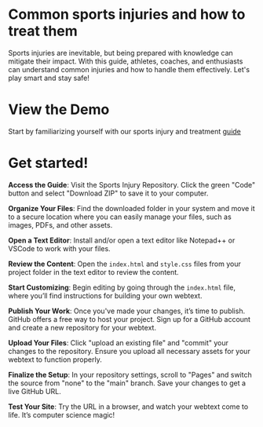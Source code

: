 # Common sports injuries and how to treat them
Sports injuries are inevitable, but being prepared with knowledge can mitigate their impact. With this guide, athletes, coaches, and enthusiasts can understand common injuries and how to handle them effectively. Let's play smart and stay safe!

# View the Demo
Start by familiarizing yourself with our sports injury and treatment [guide](https://cmarsalko.github.io/Sports_Injuries_and_Treatment/
)
# Get started!
**Access the Guide**: Visit the Sports Injury Repository. Click the green "Code" button and select "Download ZIP" to save it to your computer.

**Organize Your Files**: Find the downloaded folder in your system and move it to a secure location where you can easily manage your files, such as images, PDFs, and other assets.

**Open a Text Editor**: Install and/or open a text editor like Notepad++ or VSCode to work with your files.

**Review the Content**: Open the `index.html` and `style.css` files from your project folder in the text editor to review the content.

**Start Customizing**: Begin editing by going through the `index.html` file, where you’ll find instructions for building your own webtext.

**Publish Your Work**: Once you've made your changes, it’s time to publish. GitHub offers a free way to host your project. Sign up for a GitHub account and create a new repository for your webtext.

**Upload Your Files**: Click "upload an existing file" and "commit" your changes to the repository. Ensure you upload all necessary assets for your webtext to function properly.

**Finalize the Setup**: In your repository settings, scroll to "Pages" and switch the source from "none" to the "main" branch. Save your changes to get a live GitHub URL.

**Test Your Site**: Try the URL in a browser, and watch your webtext come to life. It’s computer science magic!

